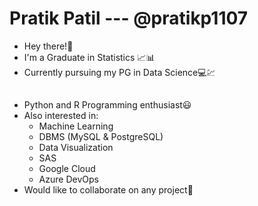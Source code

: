 # Pratik Patil --- @pratikp1107
- Hey there!👋
- I'm a Graduate in Statistics 📈📊
- Currently pursuing my PG in Data Science💻💹
##
- Python and R Programming enthusiast😃
- Also interested in:
  - Machine Learning
  - DBMS (MySQL & PostgreSQL)
  - Data Visualization
  - SAS
  - Google Cloud
  - Azure DevOps
- Would like to collaborate on any project🤝

<!---
pratikp1107/pratikp1107 is a ✨ special ✨ repository because its `README.md` (this file) appears on your GitHub profile.
You can click the Preview link to take a look at your changes.
--->
